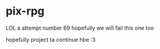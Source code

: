 # pix-rpg
LOL a
attempt number 69 hopefully we will fail this one too

hopefully project ta continue hbe :3
